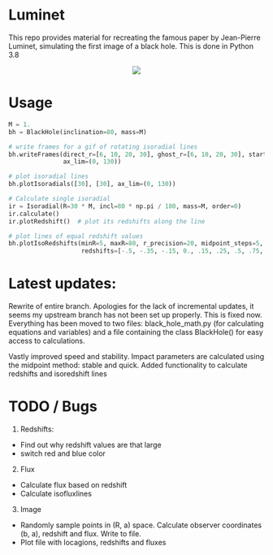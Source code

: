 # Luminet
This repo provides material for recreating the famous paper by Jean-Pierre Luminet, simulating the first image of a black hole. This is done in Python 3.8
<p align="middle">
<img src=movie/BH_with_redshift.gif max_width="400" max_height="400"/>
</p>

# Usage

```python
M = 1.
bh = BlackHole(inclination=80, mass=M)

# write frames for a gif of rotating isoradial lines
bh.writeFrames(direct_r=[6, 10, 20, 30], ghost_r=[6, 10, 20, 30], start=0, end=180, stepsize=5,
               ax_lim=(0, 130))

# plot isoradial lines
bh.plotIsoradials([30], [30], ax_lim=(0, 130))

# Calculate single isoradial
ir = Isoradial(R=30 * M, incl=80 * np.pi / 180, mass=M, order=0)
ir.calculate()
ir.plotRedshift()  # plot its redshifts along the line

# plot lines of equal redshift values
bh.plotIsoRedshifts(minR=5, maxR=80, r_precision=20, midpoint_steps=5,
                    redshifts=[-.5, -.35, -.15, 0., .15, .25, .5, .75, 1.])
```

# Latest updates:
Rewrite of entire branch. Apologies for the lack of incremental updates, it seems my upstream branch has not been set up properly. This is fixed now.
Everything has been moved to two files: black_hole_math.py (for calculating equations and variables) and a file containing the class 
BlackHole() for easy access to calculations.

Vastly improved speed and stability. Impact parameters are calculated using the midpoint method: stable and quick.
Added functionality to calculate redshifts and isoredshift lines

# TODO / Bugs
1. Redshifts:
  - Find out why redshift values are that large
  - switch red and blue color

2. Flux
  - Calculate flux based on redshift
  - Calculate isofluxlines

3. Image
  - Randomly sample points in (R, a) space. Calculate observer coordinates (b, a), redshift and flux. Write to file.
  - Plot file with locagions, redshifts and fluxes

